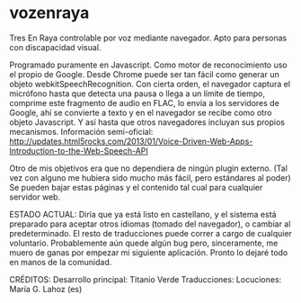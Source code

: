 vozenraya
=========

Tres En Raya controlable por voz mediante navegador. Apto para personas con discapacidad visual.

Programado puramente en Javascript. Como motor de reconocimiento uso el propio de Google. Desde Chrome puede ser tan fácil como generar un objeto webkitSpeechRecognition. Con cierta orden, el navegador captura el micrófono hasta que detecta una pausa o llega a un límite de tiempo, comprime este fragmento de audio en FLAC, lo envía a los servidores de Google, ahí se convierte a texto y en el navegador se recibe como otro objeto Javascript. Y así hasta que otros navegadores incluyan sus propios mecanismos.
Información semi-oficial: http://updates.html5rocks.com/2013/01/Voice-Driven-Web-Apps-Introduction-to-the-Web-Speech-API

Otro de mis objetivos era que no dependiera de ningún plugin externo. (Tal vez con alguno me hubiera sido mucho más fácil, pero estándares al poder)
Se pueden bajar estas páginas y el contenido tal cual para cualquier servidor web.

ESTADO ACTUAL:
Diría que ya está listo en castellano, y el sistema está preparado para aceptar otros idiomas (tomado del navegador), o cambiar al predeterminado. El resto de traducciones puede correr a cargo de cualquier voluntario.
Probablemente aún quede algún bug pero, sinceramente, me muero de ganas por empezar mi siguiente aplicación. Pronto lo dejaré todo en manos de la comunidad.

CRÉDITOS:
Desarrollo principal: Titanio Verde
Traducciones: 
Locuciones: María G. Lahoz (es)
